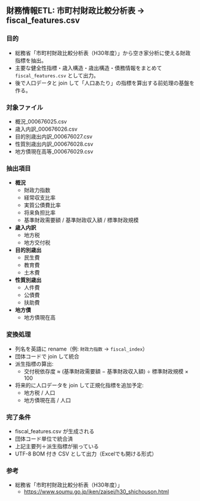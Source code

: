 ## 財務情報ETL: 市町村財政比較分析表 → fiscal_features.csv

### 目的
- 総務省「市町村財政比較分析表（H30年度）」から空き家分析に使える財政指標を抽出。
- 主要な健全性指標・歳入構造・歳出構造・債務情報をまとめて `fiscal_features.csv` として出力。
- 後で人口データと join して「人口あたり」の指標を算出する前処理の基盤を作る。

### 対象ファイル
- 概況_000676025.csv
- 歳入内訳_000676026.csv
- 目的別歳出内訳_000676027.csv
- 性質別歳出内訳_000676028.csv
- 地方債現在高等_000676029.csv

### 抽出項目
- **概況**
  - 財政力指数
  - 経常収支比率
  - 実質公債費比率
  - 将来負担比率
  - 基準財政需要額 / 基準財政収入額 / 標準財政規模
- **歳入内訳**
  - 地方税
  - 地方交付税
- **目的別歳出**
  - 民生費
  - 教育費
  - 土木費
- **性質別歳出**
  - 人件費
  - 公債費
  - 扶助費
- **地方債**
  - 地方債現在高

### 変換処理
- 列名を英語に rename（例: `財政力指数` → `fiscal_index`）
- 団体コードで join して統合
- 派生指標の算出:
  - 交付税依存度 ≈ (基準財政需要額 − 基準財政収入額) ÷ 標準財政規模 × 100
- 将来的に人口データを join して正規化指標を追加予定:
  - 地方税 / 人口
  - 地方債現在高 / 人口

### 完了条件
- fiscal_features.csv が生成される
- 団体コード単位で統合済
- 上記主要列＋派生指標が揃っている
- UTF-8 BOM 付き CSV として出力（Excelでも開ける形式）

### 参考
- 総務省「市町村財政比較分析表（H30年度）」
  - https://www.soumu.go.jp/iken/zaisei/h30_shichouson.html
  
  
